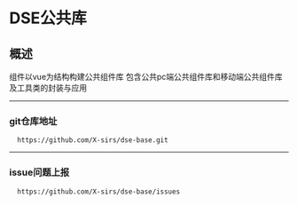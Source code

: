 #   DSE公共库
##  概述
   组件以vue为结构构建公共组件库 
   包含公共pc端公共组件库和移动端公共组件库及工具类的封装与应用
   ***
   ### git仓库地址  
      https://github.com/X-sirs/dse-base.git
   ***
   ### issue问题上报
      https://github.com/X-sirs/dse-base/issues